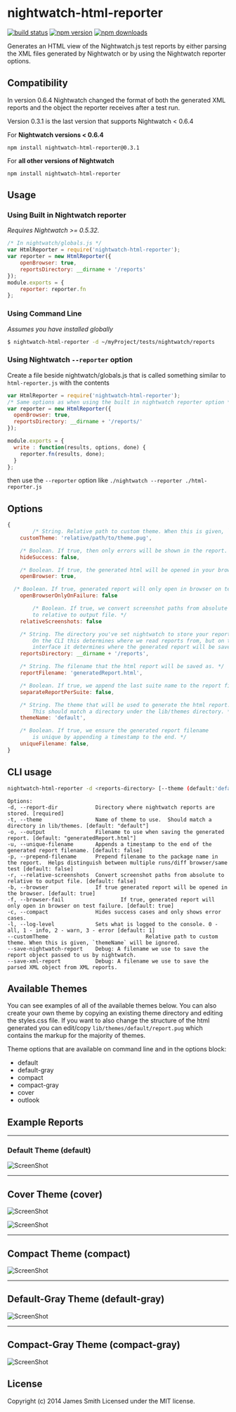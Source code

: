 # nightwatch-html-reporter

[![build status](https://img.shields.io/travis/jls/nightwatch-html-reporter/master.svg?style=flat-square)](https://travis-ci.org/jls/nightwatch-html-reporter)
[![npm version](https://img.shields.io/npm/v/nightwatch-html-reporter.svg?style=flat-square)](https://www.npmjs.com/package/nightwatch-html-reporter)
[![npm downloads](https://img.shields.io/npm/dm/nightwatch-html-reporter.svg?style=flat-square)](https://www.npmjs.com/package/nightwatch-html-reporter)

Generates an HTML view of the Nightwatch.js test reports by either parsing the
XML files generated by Nightwatch or by using the Nightwatch reporter options.

## Compatibility

In version 0.6.4 Nightwatch changed the format of both the generated XML
reports and the object the reporter receives after a test run.

Version 0.3.1 is the last version that supports Nightwatch < 0.6.4


For **Nightwatch versions < 0.6.4**
```
npm install nightwatch-html-reporter@0.3.1
```

For **all other versions of Nightwatch**
```
npm install nightwatch-html-reporter
```

## Usage


### Using Built in Nightwatch reporter
_Requires Nightwatch >= 0.5.32._

```javascript
/* In nightwatch/globals.js */
var HtmlReporter = require('nightwatch-html-reporter');
var reporter = new HtmlReporter({
	openBrowser: true,
	reportsDirectory: __dirname + '/reports'
});
module.exports = {
	reporter: reporter.fn
};
```

### Using Command Line
_Assumes you have installed globally_
```bash
$ nightwatch-html-reporter -d ~/myProject/tests/nightwatch/reports
```

### Using Nightwatch `--reporter` option

Create a file beside nightwatch/globals.js that is called something similar to `html-reporter.js` with the contents
```javascript
var HtmlReporter = require('nightwatch-html-reporter');
/* Same options as when using the built in nightwatch reporter option */
var reporter = new HtmlReporter({
  openBrowser: true,
  reportsDirectory: __dirname + '/reports/'
});

module.exports = {
  write : function(results, options, done) {
    reporter.fn(results, done);
  }
};
```

then use the `--reporter` option like `./nightwatch --reporter ./html-reporter.js`

## Options

```javascript
{
        /* String. Relative path to custom theme. When this is given, `themeName` will be ignored. */
	customTheme: 'relative/path/to/theme.pug',

	/* Boolean. If true, then only errors will be shown in the report. */
	hideSuccess: false,

	/* Boolean. If true, the generated html will be opened in your browser after the test run. */
	openBrowser: true,

  /* Boolean. If true, generated report will only open in browser on test failure. */
	openBrowserOnlyOnFailure: false

        /* Boolean. If true, we convert screenshot paths from absolute paths
		to relative to output file. */
	relativeScreenshots: false

	/* String. The directory you've set nightwatch to store your reports.
		On the CLI this determines where we read reports from, but on this
		interface it determines where the generated report will be saved. */
	reportsDirectory: __dirname + '/reports',

	/* String. The filename that the html report will be saved as. */
	reportFilename: 'generatedReport.html',

	/* Boolean. If true, we append the last suite name to the report filename. */
	separateReportPerSuite: false,

	/* String. The theme that will be used to generate the html report.
		This should match a directory under the lib/themes directory. */
	themeName: 'default',

	/* Boolean. If true, we ensure the generated report filename
		is unique by appending a timestamp to the end. */
	uniqueFilename: false,
}
```

## CLI usage

```bash
nightwatch-html-reporter -d <reports-directory> [--theme (default:'default')] [--output (default:generatedReport.html)]
```

```
Options:
-d, --report-dir            Directory where nightwatch reports are stored. [required]
-t, --theme                 Name of theme to use.  Should match a directory in lib/themes. [default: "default"]
-o, --output                Filename to use when saving the generated report. [default: "generatedReport.html"]
-u, --unique-filename       Appends a timestamp to the end of the generated report filename. [default: false]
-p, --prepend-filename      Prepend filename to the package name in the report.  Helps distinguish between multiple runs/diff browser/same test [default: false]
-r, --relative-screenshots  Convert screenshot paths from absolute to relative to output file. [default: false]
-b, --browser               If true generated report will be opened in the browser. [default: true]
-f, --browser-fail   				If true, generated report will only open in browser on test failure. [default: true]
-c, --compact               Hides success cases and only shows error cases.
-l, --log-level             Sets what is logged to the console. 0 - all, 1 - info, 2 - warn, 3 - error [default: 1]
--customTheme								Relative path to custom theme. When this is given, `themeName` will be ignored.
--save-nightwatch-report    Debug: A filename we use to save the report object passed to us by nightwatch.
--save-xml-report           Debug: A filename we use to save the parsed XML object from XML reports.
```

## Available Themes

You can see examples of all of the available themes below.  You can also create your own theme by copying an existing
theme directory and editing the styles.css file.  If you want to also change the structure of the html generated
you can edit/copy `lib/themes/default/report.pug` which contains the markup for the majority of themes.

Theme options that are available on command line and in the options block:
* default
* default-gray
* compact
* compact-gray
* cover
* outlook


## Example Reports

---
### Default Theme (default)

![ScreenShot](https://raw.githubusercontent.com/jls/nightwatch-html-reporter/screenshots/screenshots/default.png)

---
## Cover Theme (cover)

![ScreenShot](https://raw.githubusercontent.com/jls/nightwatch-html-reporter/screenshots/screenshots/cover_success.png)

![ScreenShot](https://raw.githubusercontent.com/jls/nightwatch-html-reporter/screenshots/screenshots/cover_failure.png)

---
## Compact Theme (compact)

![ScreenShot](https://raw.githubusercontent.com/jls/nightwatch-html-reporter/screenshots/screenshots/compact.png)

---
## Default-Gray Theme (default-gray)

![ScreenShot](https://raw.githubusercontent.com/jls/nightwatch-html-reporter/screenshots/screenshots/default-gray.png)

---
## Compact-Gray Theme (compact-gray)

![ScreenShot](https://raw.githubusercontent.com/jls/nightwatch-html-reporter/screenshots/screenshots/compact-gray.png)


## License
Copyright (c) 2014 James Smith
Licensed under the MIT license.
